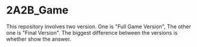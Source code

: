 # 2A2B_Game
This repository involves two version. One is "Full Game Version", The other one is "Final Version". The biggest difference between the versions is whether show the answer.  

